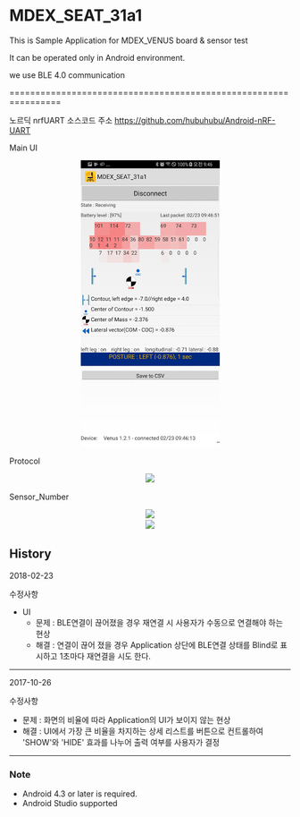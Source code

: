 ﻿# MDEX_SEAT_31a1

This is Sample Application for MDEX_VENUS board & sensor test

It can be operated only in Android environment.

we use BLE 4.0 communication

================================================================

노르딕 nrfUART 소스코드 주소
https://github.com/hubuhubu/Android-nRF-UART

Main UI 
<div align = "center">
<img src="https://github.com/Marveldex/MDEX_SEAR_31a1/blob/master/Image/UI.png" />
</div>


Protocol
<div align = "center">
<img src="https://github.com/Marveldex/MDEX_SEAR_31a1/blob/master/Image/protocol_1.png" />
</div>

Sensor_Number
<div align = "center">
<img src="https://github.com/Marveldex/MDEX_SEAR_31a1/blob/master/Image/seat_numbers.png" />
</div>

<div align = "center">
<img src="https://github.com/Marveldex/MDEX_SEAR_31a1/blob/master/Image/protocol_2.png" />
</div>


History
---------------------------------------
2018-02-23

수정사항

 - UI
	- 문제 : BLE연결이 끊어졌을 경우 재연결 시 사용자가 수동으로 연결해야 하는 현상
	- 해결 : 연결이 끊어 졌을 경우 Application 상단에 BLE연결 상태를 Blind로 표시하고 1초마다 재연결을 시도 한다.
---------------------------------------
2017-10-26

수정사항
 - 문제 : 화면의 비율에 따라 Application의 UI가 보이지 않는 현상
 - 해결 : UI에서 가장 큰 비율을 차지하는 상세 리스트를 버튼으로 컨트롤하여 'SHOW'와 'HIDE' 효과를 나누어 출력 여부를 사용자가 결정

---------------------------------------

### Note
- Android 4.3 or later is required.
- Android Studio supported 
